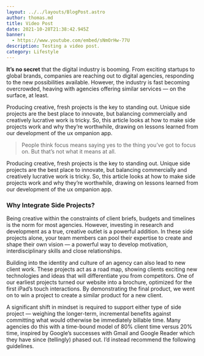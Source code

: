 ```yaml
---
layout: ../../layouts/BlogPost.astro
author: thomas.md
title: Video Post
date: 2021-10-28T21:38:42.945Z
banner:
  - https://www.youtube.com/embed/sNmOrHw-77U
description: Testing a video post.
category: Lifestyle
---
```

**It’s no secret** that the digital industry is booming. From exciting startups to global brands, companies are reaching out to digital agencies, responding to the new possibilities available. However, the industry is fast becoming overcrowded, heaving with agencies offering similar services — on the surface, at least.

Producing creative, fresh projects is the key to standing out. Unique side projects are the best place to innovate, but balancing commercially and creatively lucrative work is tricky. So, this article looks at how to make side projects work and why they’re worthwhile, drawing on lessons learned from our development of the ux ompanion app.

> People think focus means saying yes to the thing you’ve got to focus on. But that’s not what it means at all.

Producing creative, fresh projects is the key to standing out. Unique side projects are the best place to innovate, but balancing commercially and creatively lucrative work is tricky. So, this article looks at how to make side projects work and why they’re worthwhile, drawing on lessons learned from our development of the ux ompanion app.

### Why Integrate Side Projects?

Being creative within the constraints of client briefs, budgets and timelines is the norm for most agencies. However, investing in research and development as a true, creative outlet is a powerful addition. In these side projects alone, your team members can pool their expertise to create and shape their own vision — a powerful way to develop motivation, interdisciplinary skills and close relationships.

Building into the identity and culture of an agency can also lead to new client work. These projects act as a road map, showing clients exciting new technologies and ideas that will differentiate you from competitors. One of our earliest projects turned our website into a brochure, optimized for the first iPad’s touch interactions. By demonstrating the final product, we went on to win a project to create a similar product for a new client.

A significant shift in mindset is required to support either type of side project — weighing the longer-term, incremental benefits against committing what would otherwise be immediately billable time. Many agencies do this with a time-bound model of 80% client time versus 20% time, inspired by Google’s successes with Gmail and Google Reader which they have since (tellingly) phased out. I’d instead recommend the following guidelines.